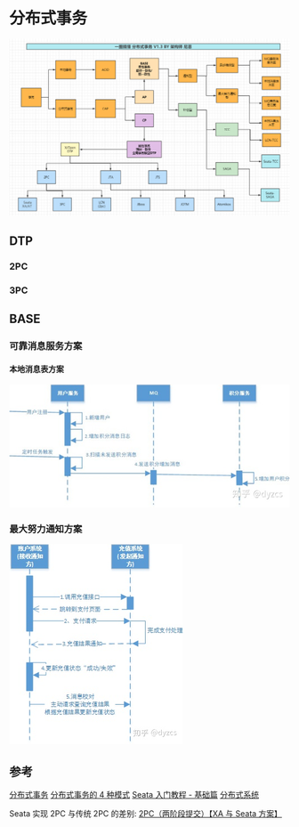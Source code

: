 # 分布式事务

![分布式事务-总览](./_images/分布式事务-总览.png)

## DTP

### 2PC

### 3PC

<!-- ### TCC -->

## BASE

### 可靠消息服务方案

#### 本地消息表方案

![本地消息表方案](./_images/BASE-本地消息表方案.jpg)

### 最大努力通知方案

![最大努力通知](./_images/分布式事务-最大努力通知.jpg)

## 参考

[分布式事务](https://zhuanlan.zhihu.com/p/263555694)
[分布式事务的 4 种模式](https://zhuanlan.zhihu.com/p/78599954)
[Seata 入门教程 - 基础篇](https://www.techgrow.cn/posts/e8b71fbe.html)
[分布式系统](https://www.cnblogs.com/crazymakercircle/p/13917517.html)

Seata 实现 2PC 与传统 2PC 的差别:
[2PC（两阶段提交）【XA 与 Seata 方案】](https://www.cnblogs.com/zhengzhaoxiang/p/13976527.html)
